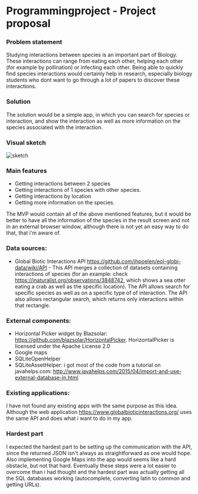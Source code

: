 # Programmingproject - Project proposal

### Problem statement
Studying interactions between species is an important part of Biology. These interactions can range from eating each other, helping each other (for example by pollination) or infecting each other.
Being able to quickly find species interactions would certainly help in research, especially biology students who dont want to go through a lot of papers to discover these interactions.

### Solution
The solution would be a simple app, in which you can search for species or interaction, and show the interaction as well as more information on the species associated with the interaction.

### Visual sketch
![sketch](https://github.com/romanlakerveld/ProgProj/blob/master/doc/reportsketchfinal.bmp)

### Main features
- Getting interactions between 2 species
- Getting interactions of 1 species with other species.
- Getting interactions by location
- Getting more information on the species.

The MVP would contain all of the above mentioned features, but it would be better to have all the information of the species in the result screen and not in an external browser window, although there is not yet an easy way to do that, that i'm aware of.

### Data sources:
- Global Biotic Interactions API https://github.com/jhpoelen/eol-globi-data/wiki/API - This API merges a collection of datasets containing interactions of species (for an example: check https://inaturalist.org/observations/3848742, which shows a sea otter eating a crab as well as the specific location). The API allows search for specific species as well as on a specific type of of interaction. The API also allows rectangular search, which returns only interactions within that rectangle.

### External components:
- Horizontal Picker widget by Blazsolar: https://github.com/blazsolar/HorizontalPicker. HorizontalPicker is licensed under the Apache License 2.0
- Google maps
- SQLiteOpenHelper
- SQLiteAssetHelper: i got most of the code from a tutorial on javahelps.com: http://www.javahelps.com/2015/04/import-and-use-external-database-in.html

### Existing applications:
I have not found any existing apps with the same purpose as this idea. Although the web application https://www.globalbioticinteractions.org/ uses the same API and does what i want to do in my app.

### Hardest part
I expected the hardest part to be setting up the communication with the API, since the returned JSON isn't always as
 straightforward as one would hope. Also implementing Google Maps into the app would seems like a hard obstacle, but not that hard.
 Eventually these steps were a lot easier to overcome than i had thought and the hardest part was actually getting all the SQL databases working (autocomplete, converting latin to common and getting URLs).
